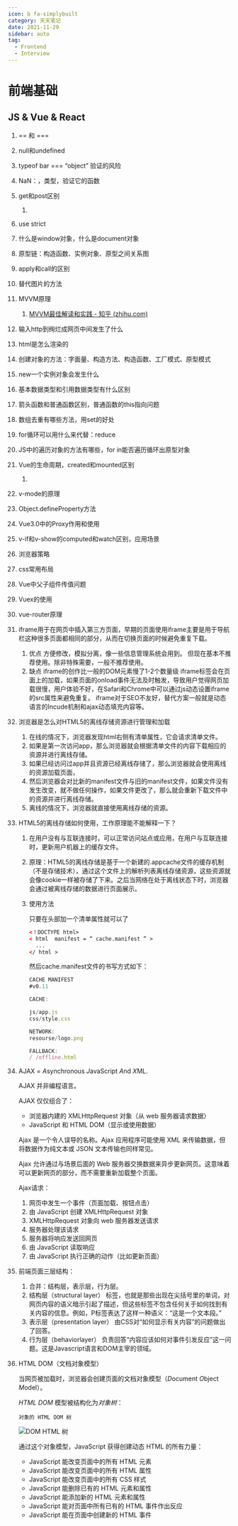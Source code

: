 ```yaml
---
icon: b fa-simplybuilt
category: 天天笔记
date: 2021-11-29
sidebar: auto
tag:
  - Frontend
  - Interview
---
```


# 前端基础

## JS & Vue & React

1. \== 和 ===

2. null和undefined

3. typeof bar === “object” 验证的风险

4. NaN：，类型，验证它的函数

5. get和post区别

   1. 

6. use strict

7. 什么是window对象，什么是document对象

8. 原型链：构造函数、实例对象、原型之间关系图

9. apply和call的区别

10. 替代图片的方法

11. MVVM原理

    1. [MVVM最佳解读和实践 - 知乎 (zhihu.com)](https://zhuanlan.zhihu.com/p/38270598)

12. 输入http到绚烂成网页中间发生了什么

13. html是怎么渲染的

14. 创建对象的方法：字面量、构造方法、构造函数、工厂模式、原型模式

15. new一个实例对象会发生什么

16. 基本数据类型和引用数据类型有什么区别

17. 箭头函数和普通函数区别，普通函数的this指向问题

18. 数组去重有哪些方法，用set的好处

19. for循环可以用什么来代替：reduce

20. JS中的遍历对象的方法有哪些，for in能否遍历循环出原型对象

21. Vue的生命周期，created和mounted区别

    1. 

22. v-mode的原理

23. Object.defineProperty方法

24. Vue3.0中的Proxy作用和使用

25. v-if和v-show的computed和watch区别，应用场景

26. 浏览器策略

27. css常用布局

28. Vue中父子组件传值问题

29. Vuex的使用

30. vue-router原理

31. iframe用于在网页中插入第三方页面，早期的页面使用iframe主要是用于导航栏这种很多页面都相同的部分，从而在切换页面的时候避免重复下载。

    1. 优点
       方便修改，模拟分离，像一些信息管理系统会用到。
       但现在基本不推荐使用。除非特殊需要，一般不推荐使用。
    2. 缺点
       iframe的创作比一般的DOM元素慢了1-2个数量级 
       iframe标签会在页面上的加载，如果页面的onload事件无法及时触发，导致用户觉得网页加载很慢，用户体验不好，在Safari和Chrome中可以通过js动态设置iframe的src属性来避免重复。
       iframe对于SEO不友好，替代方案一般就是动态语言的Incude机制和aj​​ax动态填充内容等。

32. 浏览器是怎么对HTML5的离线存储资源进行管理和加载

    1. 在线的情况下，浏览器发现html右侧有清单属性，它会请求清单文件。
    2. 如果是第一次访问app，那么浏览器就会根据清单文件的内容下载相应的资源并进行离线存储。
    3. 如果已经访问过app并且资源已经离线存储了，那么浏览器就会使用离线的资源加载页面，
    4. 然后浏览器会对比新的manifest文件与旧的manifest文件，如果文件没有发生改变，就不做任何操作，如果文件更改了，那么就会重新下载文件中的资源并进行离线存储。
    5. 离线的情况下，浏览器就直接使用离线存储的资源。

33. HTML5的离线存储如何使用，工作原理能不能解释一下？

    1. 在用户没有与互联连接时，可以正常访问站点或应用，在用户与互联连接时，更新用户机器上的缓存文件。

    2. 原理：HTML5的离线存储是基于一个新建的.appcache文件的缓存机制（不是存储技术），通过这个文件上的解析列表离线存储资源，这些资源就会像cookie一样被存储了下来。之后当网络在处于离线状态下时，浏览器会通过被离线存储的数据进行页面展示。

    3. 使用方法

       只要在头部加一个清单属性就可以了

       ```html
       <！DOCTYPE html>
       < html  manifest = “ cache.manifest ” >
         ...
       </ html >
       ```

       然后cache.manifest文件的书写方式如下：

       ```js
       CACHE MANIFEST
       #v0.11
       
       CACHE:
       
       js/app.js
       css/style.css
       
       NETWORK:
       resourse/logo.png
       
       FALLBACK:
       / /offline.html
       ```

34. AJAX = *A*synchronous *J*avaScript *A*nd *X*ML.

    AJAX 并非编程语言。

    AJAX 仅仅组合了：

    - 浏览器内建的 XMLHttpRequest 对象（从 web 服务器请求数据）
    - JavaScript 和 HTML DOM（显示或使用数据）

    Ajax 是一个令人误导的名称。Ajax 应用程序可能使用 XML 来传输数据，但将数据作为纯文本或 JSON 文本传输也同样常见。

    Ajax 允许通过与场景后面的 Web 服务器交换数据来异步更新网页。这意味着可以更新网页的部分，而不需要重新加载整个页面。

    Ajax请求：

    1. 网页中发生一个事件（页面加载、按钮点击）
    2. 由 JavaScript 创建 XMLHttpRequest 对象
    3. XMLHttpRequest 对象向 web 服务器发送请求
    4. 服务器处理该请求
    5. 服务器将响应发送回网页
    6. 由 JavaScript 读取响应
    7. 由 JavaScript 执行正确的动作（比如更新页面）

35. 前端页面三层结构：

    1. 合并：结构层，表示层，行为层。
    2. 结构层（structural layer） 标签，也就是那些出现在尖括号里的单词，对网页内容的语义暗示引起了描述，但这些标签不包含任何关于如何找到有关内容的信息。例如，P标签表达了这样一种语义：“这是一个文本段。”
    3. 表示层（presentation layer） 由CSS对“如何显示有关内容”的问题做出了回答。
    4. 行为层（behaviorlayer） 负责回答“内容应该如何对事件引发反应”这一问题。这是Javascript语言和DOM主宰的领域。

36. HTML DOM（文档对象模型）

    当网页被加载时，浏览器会创建页面的文档对象模型（*D*ocument *O*bject *M*odel）。

    *HTML DOM* 模型被结构化为*对象树*：

    `对象的 HTML DOM 树`

    ![DOM HTML 树](https://gitee.com/yzketx/image-markdown/raw/master/img/202111292257614.gif)

    通过这个对象模型，JavaScript 获得创建动态 HTML 的所有力量：

    - JavaScript 能改变页面中的所有 HTML 元素
    - JavaScript 能改变页面中的所有 HTML 属性
    - JavaScript 能改变页面中的所有 CSS 样式
    - JavaScript 能删除已有的 HTML 元素和属性
    - JavaScript 能添加新的 HTML 元素和属性
    - JavaScript 能对页面中所有已有的 HTML 事件作出反应
    - JavaScript 能在页面中创建新的 HTML 事件
